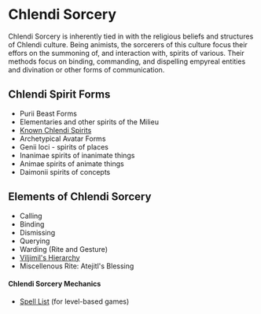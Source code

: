 # Chlendi Sorcery

Chlendi Sorcery is inherently tied in with the religious beliefs and structures of Chlendi culture. Being animists, the sorcerers of this culture focus their effors on the summoning of, and interaction with, spirits of various. Their methods focus on binding, commanding, and dispelling empyreal entities and divination or other forms of communication.

## Chlendi Spirit Forms

* Purii Beast Forms
* Elementaries and other spirits of the Milieu
* [Known Chlendi Spirits](known_chlendi_spirits.md)
* Archetypical Avatar Forms
* Genii loci - spirits of places
* Inanimae spirits of inanimate things
* Animae spirits of animate things
* Daimonii spirits of concepts

## Elements of Chlendi Sorcery

* Calling
* Binding
* Dismissing
* Querying
* Warding (Rite and Gesture)
* [Viljimil's Hierarchy](viljimils_hierarchy.md)
* Miscellenous Rite: Atejitl's Blessing

#### Chlendi Sorcery Mechanics

* [Spell List](../80_mechanics/spells_beta.md) (for level-based games) 